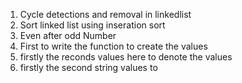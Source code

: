 1. Cycle detections and removal in linkedlist
2. Sort linked list using inseration sort
3. Even after odd Number    
4. First to write the function to create the values 
5. firstly the reconds values here to denote the values 
6. firstly the second string values to 